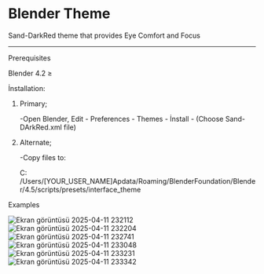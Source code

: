 # Blender Theme

Sand-DarkRed theme that provides Eye Comfort and Focus


-------------------------------------------------------

Prerequisites

Blender 4.2 ≥

İnstallation:
  
  1. Primary;

     -Open Blender,  Edit - Preferences - Themes - İnstall - (Choose Sand-DArkRed.xml file)


  2. Alternate;

      -Copy files to:
       
       C: /Users/[YOUR_USER_NAME]Apdata/Roaming/BlenderFoundation/Blender/4.5/scripts/presets/interface_theme


 Examples

![Ekran görüntüsü 2025-04-11 232112](https://github.com/user-attachments/assets/d74bf246-a776-4671-8a15-9ffca5528b3e)
![Ekran görüntüsü 2025-04-11 232204](https://github.com/user-attachments/assets/a564c9d2-cd15-4bee-9baa-b38a90c37a13)
![Ekran görüntüsü 2025-04-11 232741](https://github.com/user-attachments/assets/17ac80ce-2dd6-4710-b958-d1831322094a)
![Ekran görüntüsü 2025-04-11 233048](https://github.com/user-attachments/assets/2edfce07-fff2-43d2-a19c-3e3b0ac86749)
![Ekran görüntüsü 2025-04-11 233231](https://github.com/user-attachments/assets/bed75d9b-b00d-4555-b2e2-137c4e7ddfd8)
![Ekran görüntüsü 2025-04-11 233342](https://github.com/user-attachments/assets/91eccc24-f2a6-4808-b996-6d15ee80c24b)
